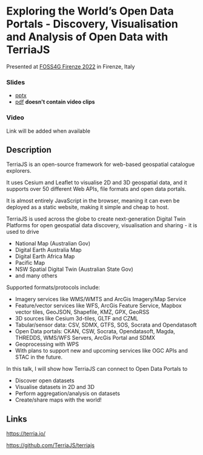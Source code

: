 # Exploring the World’s Open Data Portals - Discovery, Visualisation and Analysis of Open Data with TerriaJS

Presented at [FOSS4G Firenze 2022](https://2022.foss4g.org/index.php) in Firenze, Italy

### Slides

- [pptx](https://docs.google.com/presentation/d/1K1w_ktckjRWt4dV43rVU43B41R1Dp8Td/edit?usp=sharing&ouid=114550549530964296730&rtpof=true&sd=true)
- [pdf](nick-forbessmith-terria-state.pdf) **doesn't contain video clips**

### Video

Link will be added when available

## Description

TerriaJS is an open-source framework for web-based geospatial catalogue explorers.

It uses Cesium and Leaflet to visualise 2D and 3D geospatial data, and it supports over 50 different Web APIs, file formats and open data portals.

It is almost entirely JavaScript in the browser, meaning it can even be deployed as a static website, making it simple and cheap to host.

TerriaJS is used across the globe to create next-generation Digital Twin Platforms for open geospatial data discovery, visualisation and sharing - it is used to drive

- National Map (Australian Gov)
- Digital Earth Australia Map
- Digital Earth Africa Map
- Pacific Map
- NSW Spatial Digital Twin (Australian State Gov)
- and many others

Supported formats/protocols include:

- Imagery services like WMS/WMTS and ArcGis Imagery/Map Service
- Feature/vector services like WFS, ArcGis Feature Service, Mapbox vector tiles, GeoJSON, Shapefile, KMZ, GPX, GeoRSS
- 3D sources like Cesium 3d-tiles, GLTF and CZML
- Tabular/sensor data: CSV, SDMX, GTFS, SOS, Socrata and Opendatasoft
- Open Data portals: CKAN, CSW, Socrata, Opendatasoft, Magda, THREDDS, WMS/WFS Servers, ArcGis Portal and SDMX
- Geoprocessing with WPS
- With plans to support new and upcoming services like OGC APIs and STAC in the future.

In this talk, I will show how TerriaJS can connect to Open Data Portals to

- Discover open datasets
- Visualise datasets in 2D and 3D
- Perform aggregation/analysis on datasets
- Create/share maps with the world!

## Links

https://terria.io/

https://github.com/TerriaJS/terriajs
